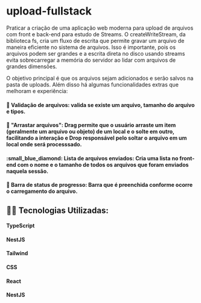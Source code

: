 # upload-fullstack

Praticar a criação de uma aplicação web moderna para upload de arquivos com front e back-end para estudo de Streams.
O createWriteStream, da biblioteca fs, cria um fluxo de escrita que permite gravar um arquivo de maneira eficiente no sistema de arquivos. Isso é importante, pois os arquivos podem ser grandes e a escrita direta no disco usando streams evita sobrecarregar a memória do servidor ao lidar com arquivos de grandes dimensões.

O objetivo principal é que os arquivos sejam adicionados e serão salvos na pasta de uploads. Além disso há algumas funcionalidades extras que melhoram e experiência:

 #### :small_blue_diamond: Validação de arquivos: valida se existe um arquivo, tamanho do arquivo e tipos.  

 #### :small_blue_diamond: "Arrastar arquivos": Drag permite que o usuário arraste um item (geralmente um arquivo ou objeto) de um local e o solte em outro, facilitando a interação e Drop responsável pelo soltar o arquivo em um local onde será processsado. 

#### \:small_blue_diamond\: Lista de arquivos enviados: Cria uma lista no front-end com o nome e o tamanho de todos os arquivos que foram enviados naquela sessão.

 #### :small_blue_diamond: Barra de status de progresso: Barra que é preenchida conforme ocorre o carregamento do arquivo. 


 
## 👨‍💻 Tecnologias Utilizadas:

 #### TypeScript
 #### NestJS
 #### Tailwind 
 #### CSS
 #### React 
 #### NestJS
